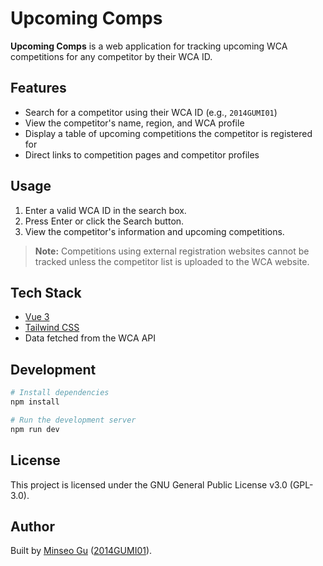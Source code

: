 # Upcoming Comps

**Upcoming Comps** is a web application for tracking upcoming WCA competitions for any competitor by their WCA ID.

## Features

- Search for a competitor using their WCA ID (e.g., `2014GUMI01`)
- View the competitor's name, region, and WCA profile
- Display a table of upcoming competitions the competitor is registered for
- Direct links to competition pages and competitor profiles

## Usage

1. Enter a valid WCA ID in the search box.
2. Press Enter or click the Search button.
3. View the competitor's information and upcoming competitions.

> **Note:** Competitions using external registration websites cannot be tracked unless the competitor list is uploaded to the WCA website.

## Tech Stack

- [Vue 3](https://vuejs.org/)
- [Tailwind CSS](https://tailwindcss.com/)
- Data fetched from the WCA API

## Development

```bash
# Install dependencies
npm install

# Run the development server
npm run dev
```

## License

This project is licensed under the GNU General Public License v3.0 (GPL-3.0).

## Author

Built by [Minseo Gu](https://github.com/goomseo) ([2014GUMI01](https://www.worldcubeassociation.org/persons/2014GUMI01)).